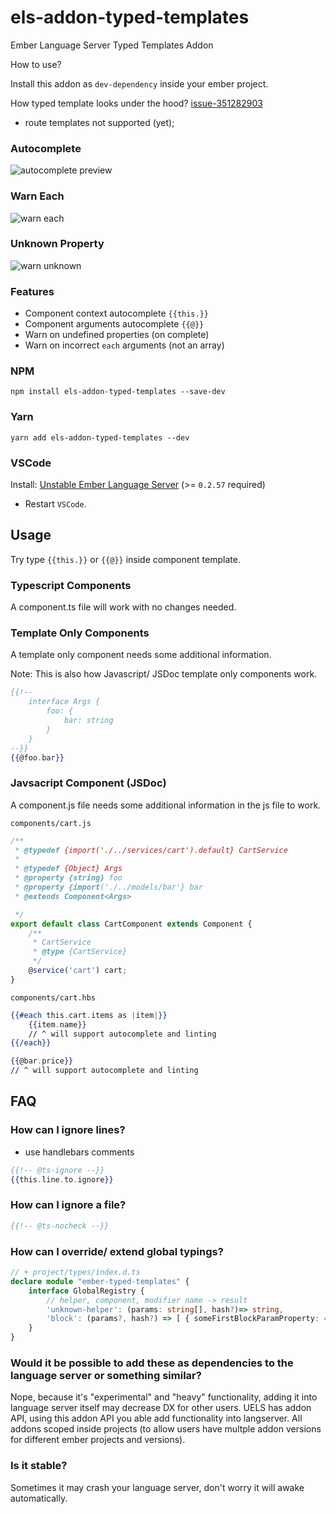 # els-addon-typed-templates
Ember Language Server Typed Templates Addon

How to use?

Install this addon as `dev-dependency` inside your ember project.

How typed template looks under the hood?
[issue-351282903](https://github.com/lifeart/els-addon-typed-templates/pull/11#issue-351282903)

* route templates not supported (yet);

### Autocomplete

![autocomplete preview](previews/autocomplete.png)

### Warn Each


![warn each](previews/warn-each.png)

### Unknown Property
![warn unknown](previews/warn-unknown.png)

### Features

* Component context autocomplete `{{this.}}`
* Component arguments autocomplete `{{@}}`
* Warn on undefined properties (on complete)
* Warn on incorrect `each` arguments (not an array)

### NPM
`npm install els-addon-typed-templates --save-dev`

### Yarn
`yarn add els-addon-typed-templates --dev`

### VSCode

Install: [Unstable Ember Language Server](https://marketplace.visualstudio.com/items?itemName=lifeart.vscode-ember-unstable) (>= `0.2.57` required)

* Restart `VSCode`.

## Usage

Try type `{{this.}}` or `{{@}}` inside component template.

### Typescript Components

A component.ts file will work with no changes needed.

### Template Only Components

A template only component needs some additional information.

Note: This is also how Javascript/ JSDoc template only components work.

```hbs
{{!-- 
    interface Args {
        foo: {
            bar: string
        }
    }
--}}
{{@foo.bar}}
```

### Javsacript Component (JSDoc)

A component.js file needs some additional information in the js file to work.

`components/cart.js`
```js
/**
 * @typedef {import('./../services/cart').default} CartService
 * 
 * @typedef {Object} Args
 * @property {string} foo
 * @property {import('./../models/bar'} bar
 * @extends Component<Args>

 */
export default class CartComponent extends Component {
    /**
     * CartService
     * @type {CartService}
     */
    @service('cart') cart;
}
```

`components/cart.hbs`
```hbs
{{#each this.cart.items as |item|}}
    {{item.name}} 
    // ^ will support autocomplete and linting
{{/each}}

{{@bar.price}}
// ^ will support autocomplete and linting
```

## FAQ

### How can I ignore lines?

 - use handlebars comments

```hbs
{{!-- @ts-ignore --}} 
{{this.line.to.ignore}}
```

### How can I ignore a file?

```hbs
{{!-- @ts-nocheck --}}
```

### How can I override/ extend global typings?

```ts
// + project/types/index.d.ts
declare module "ember-typed-templates" {
    interface GlobalRegistry {
		// helper, component, modifier name -> result
        'unknown-helper': (params: string[], hash?)=> string,
        'block': (params?, hash?) => [ { someFirstBlockParamProperty: 42 } ]
    }
}
```

### Would it be possible to add these as dependencies to the language server or something similar?

Nope, because it's "experimental" and "heavy" functionality, adding it into language server itself may decrease DX for other users. UELS has addon API, using this addon API you able add functionality into langserver. All addons scoped inside projects (to allow users have multple addon versions for different ember projects and versions).

### Is it stable?

Sometimes it may crash your language server, don't worry it will awake automatically.
